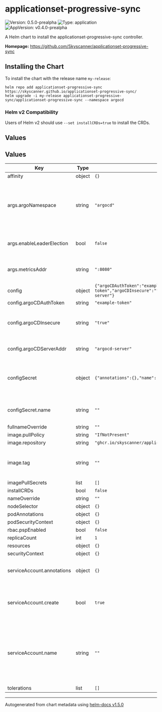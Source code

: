 # applicationset-progressive-sync

![Version: 0.5.0-prealpha](https://img.shields.io/badge/Version-0.5.0--prealpha-informational?style=flat-square) ![Type: application](https://img.shields.io/badge/Type-application-informational?style=flat-square) ![AppVersion: v0.4.0-prealpha](https://img.shields.io/badge/AppVersion-v0.4.0--prealpha-informational?style=flat-square)

A Helm chart to install the applicationset-progressive-sync controller.

**Homepage:** <https://github.com/Skyscanner/applicationset-progressive-sync>

## Installing the Chart

To install the chart with the release name `my-release`:

```console
helm repo add applicationset-progressive-sync https://skyscanner.github.io/applicationset-progressive-sync/
helm upgrade -i my-release applicationset-progressive-sync/applicationset-progressive-sync --namespace argocd
```

### Helm v2 Compatibility

Users of Helm v2 should use `--set installCRDs=true` to install the CRDs.

## Values

## Values

| Key | Type | Default | Description |
|-----|------|---------|-------------|
| affinity | object | `{}` |  |
| args.argoNamespace | string | `"argocd"` | The namespace where ArgoCD and the ApplicationSet controller are deployed to. |
| args.enableLeaderElection | bool | `false` | Enable leader election for controller manager. |
| args.metricsAddr | string | `":8080"` | The address the metric endpoint binds to. |
| config | object | `{"argoCDAuthToken":"example-token","argoCDInsecure":"true","argoCDServerAddr":"argocd-server"}` | Config options |
| config.argoCDAuthToken | string | `"example-token"` | ArgoCD token |
| config.argoCDInsecure | string | `"true"` | Allow insecure connection with ArgoCD server |
| config.argoCDServerAddr | string | `"argocd-server"` | ArgoCD server service address |
| configSecret | object | `{"annotations":{},"name":""}` | configSecret is a secret object which supplies tokens, configs, etc. |
| configSecret.name | string | `""` | If this value is not provided, a secret will be generated |
| fullnameOverride | string | `""` |  |
| image.pullPolicy | string | `"IfNotPresent"` |  |
| image.repository | string | `"ghcr.io/skyscanner/applicationset-progressive-sync"` |  |
| image.tag | string | `""` | Overrides the image tag whose default is the chart appVersion. |
| imagePullSecrets | list | `[]` |  |
| installCRDs | bool | `false` |  |
| nameOverride | string | `""` |  |
| nodeSelector | object | `{}` |  |
| podAnnotations | object | `{}` |  |
| podSecurityContext | object | `{}` |  |
| rbac.pspEnabled | bool | `false` |  |
| replicaCount | int | `1` |  |
| resources | object | `{}` |  |
| securityContext | object | `{}` |  |
| serviceAccount.annotations | object | `{}` | Annotations to add to the service account |
| serviceAccount.create | bool | `true` | Specifies whether a service account should be created |
| serviceAccount.name | string | `""` | The name of the service account to use. If not set and create is true, a name is generated using the fullname template |
| tolerations | list | `[]` |  |

----------------------------------------------
Autogenerated from chart metadata using [helm-docs v1.5.0](https://github.com/norwoodj/helm-docs/releases/v1.5.0)
